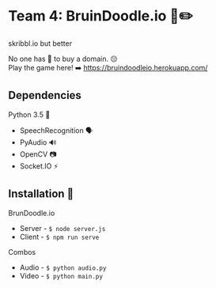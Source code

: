 # Team 4: BruinDoodle.io :bear::pencil2:
skribbl.io but better

No one has 💸 to buy a domain. 😔 \
Play the game here! ➡️ https://bruindoodleio.herokuapp.com/

## Dependencies
Python 3.5 🐍
* SpeechRecognition 🗣️
* PyAudio 🔊
* OpenCV 📷
* Socket.IO ⚡

## Installation 🔧
BrunDoodle.io
* Server - ``` $ node server.js ```
* Client - ``` $ npm run serve ```

Combos
* Audio - ``` $ python audio.py ```
* Video - ``` $ python main.py ```
